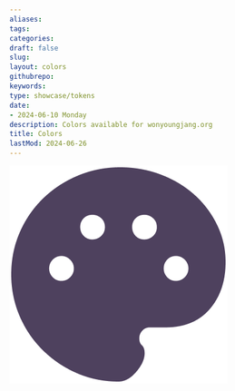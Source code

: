 ```yaml
---
aliases: 
tags:
categories:
draft: false
slug: 
layout: colors
githubrepo: 
keywords: 
type: showcase/tokens
date:
- 2024-06-10 Monday
description: Colors available for wonyoungjang.org
title: Colors
lastMod: 2024-06-26
---
```

![tokens-colors.png](/assets/tokens-colors_1719436945160_0.png)
